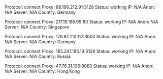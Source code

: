 Protocol: connect
Proxy: 88.198.212.91:3128
Status: working
IP: N/A
Anon: N/A
Server: N/A
Country: Germany

Protocol: connect
Proxy: 217.15.166.95:80
Status: working
IP: N/A
Anon: N/A
Server: N/A
Country: Singapore

Protocol: connect
Proxy: 176.97.210.117:3000
Status: working
IP: N/A
Anon: N/A
Server: N/A
Country: Germany

Protocol: connect
Proxy: 185.247.185.19:3128
Status: working
IP: N/A
Anon: N/A
Server: N/A
Country: Russia

Protocol: connect
Proxy: 47.76.31.106:8080
Status: working
IP: N/A
Anon: N/A
Server: N/A
Country: Hong Kong

